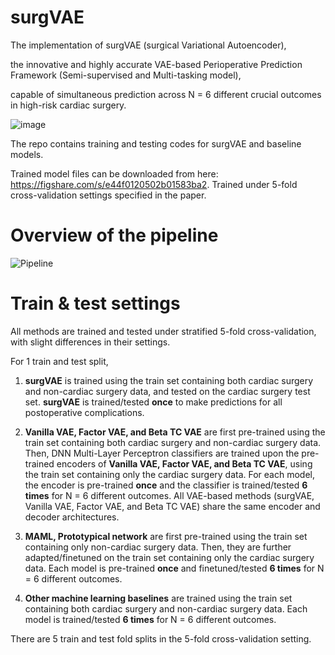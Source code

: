 # surgVAE

The implementation of surgVAE (surgical Variational Autoencoder), 

the innovative and highly accurate VAE-based Perioperative Prediction Framework (Semi-supervised and Multi-tasking model), 

capable of simultaneous prediction across N = 6 different crucial outcomes in high-risk cardiac surgery.

![image](https://github.com/JunboShen/cardiacVAE/assets/93768018/bcd73c3d-f2ea-4a80-97ef-b5d92613f99e)

The repo contains training and testing codes for surgVAE and baseline models.

Trained model files can be downloaded from here: <https://figshare.com/s/e44f0120502b01583ba2>. Trained under 5-fold cross-validation settings specified in the paper.

# Overview of the pipeline
![Pipeline](https://github.com/user-attachments/assets/7897b6cc-32ec-4245-8fac-b84246ff9d75)

# Train & test settings

All methods are trained and tested under stratified 5-fold cross-validation, with slight differences in their settings.

For 1 train and test split, 

1. **surgVAE** is trained using the train set containing both cardiac surgery and non-cardiac surgery data, and tested on the cardiac surgery test set. **surgVAE** is trained/tested **once** to make predictions for all postoperative complications. 

2. **Vanilla VAE, Factor VAE, and Beta TC VAE** are first pre-trained using the train set containing both cardiac surgery and non-cardiac surgery data. Then, DNN Multi-Layer Perceptron classifiers are trained upon the pre-trained encoders of **Vanilla VAE, Factor VAE, and Beta TC VAE**, using the train set containing only the cardiac surgery data. For each model, the encoder is pre-trained **once** and the classifier is trained/tested **6 times** for N = 6 different outcomes. All VAE-based methods (surgVAE, Vanilla VAE, Factor VAE, and Beta TC VAE) share the same encoder and decoder architectures.

3. **MAML, Prototypical network** are first pre-trained using the train set containing only non-cardiac surgery data. Then, they are further adapted/finetuned on the train set containing only the cardiac surgery data. Each model is pre-trained **once** and finetuned/tested **6 times** for N = 6 different outcomes.

4. **Other machine learning baselines** are trained using the train set containing both cardiac surgery and non-cardiac surgery data. Each model is trained/tested **6 times** for N = 6 different outcomes.

There are 5 train and test fold splits in the 5-fold cross-validation setting.

